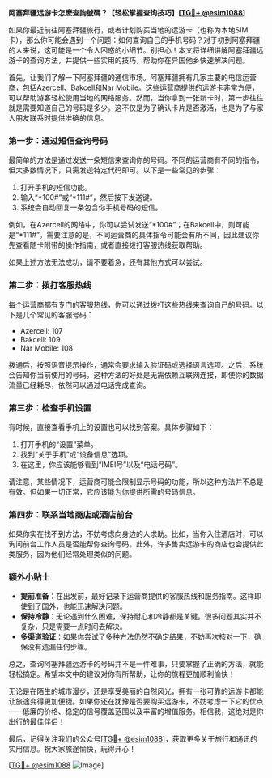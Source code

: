 **阿塞拜疆远游卡怎麽查詢號碼？【轻松掌握查询技巧】[[TG💪+ @esim1088](https://t.me/s/esim1088)]**

如果你最近前往阿塞拜疆旅行，或者计划购买当地的远游卡（也称为本地SIM卡），那么你可能会遇到一个问题：如何查询自己的手机号码？对于初到阿塞拜疆的人来说，这可能是一个令人困惑的小细节。别担心！本文将详细讲解阿塞拜疆远游卡的查询方法，并提供一些实用的技巧，帮助你在异国他乡快速解决问题。

首先，让我们了解一下阿塞拜疆的通信市场。阿塞拜疆拥有几家主要的电信运营商，包括Azercell、Bakcell和Nar Mobile。这些运营商提供的远游卡非常方便，可以帮助游客轻松使用当地的网络服务。然而，当你拿到一张新卡时，第一步往往就是需要知道自己的号码是多少。这不仅是为了确认卡片是否激活，也是为了与家人朋友联系时提供准确的信息。

### **第一步：通过短信查询号码**

最简单的方法是通过发送一条短信来查询你的号码。不同的运营商有不同的指令，但大多数情况下，只需发送特定代码即可。以下是一些常见的步骤：

1. 打开手机的短信功能。
2. 输入“*100#”或“*111#”，然后按下发送键。
3. 系统会自动回复一条包含你手机号码的短信。

例如，在Azercell的网络中，你可以尝试发送“*100#”；在Bakcell中，则可能是“*111#”。需要注意的是，不同运营商的具体指令可能会有所不同，因此建议你先查看随卡附带的操作指南，或者直接拨打客服热线获取帮助。

如果上述方法无法成功，请不要着急，还有其他方式可以尝试。

### **第二步：拨打客服热线**

每个运营商都有专门的客服热线，你可以通过拨打这些热线来查询自己的号码。以下是几个常见的客服号码：

- Azercell: 107
- Bakcell: 109
- Nar Mobile: 108

拨通后，按照语音提示操作，通常会要求输入验证码或选择语言选项。之后，系统会告知你当前使用的号码。这种方法的好处是无需依赖互联网连接，即使你的数据流量已经耗尽，依然可以通过电话完成查询。

### **第三步：检查手机设置**

有时候，直接查看手机上的设置也可以找到答案。具体步骤如下：

1. 打开手机的“设置”菜单。
2. 找到“关于手机”或“设备信息”选项。
3. 在这里，你应该能够看到“IMEI号”以及“电话号码”。

请注意，某些情况下，运营商可能会限制显示号码的功能，所以这种方法并不总是有效。但如果一切正常，它应该能为你提供所需的号码信息。

### **第四步：联系当地商店或酒店前台**

如果你实在找不到方法，不妨考虑向身边的人求助。比如，当你入住酒店时，可以询问前台工作人员是否能帮你查询号码。此外，许多售卖远游卡的商店也会提供此类服务，因为他们经常处理类似的问题。

### **额外小贴士**

- **提前准备**：在出发前，最好记录下运营商提供的客服热线和服务指南。这样即使到了国外，也能迅速解决问题。
- **保持冷静**：无论遇到什么困难，保持耐心和冷静都是关键。很多问题其实并不复杂，只是需要一点时间去解决。
- **多渠道验证**：如果你尝试了多种方法仍然不确定结果，不妨再次核对一下，确保没有遗漏任何步骤。

总之，查询阿塞拜疆远游卡的号码并不是一件难事，只要掌握了正确的方法，就能轻松搞定。希望本文中的建议对你有所帮助，让你的旅程更加顺利愉快！

无论是在陌生的城市漫步，还是享受美丽的自然风光，拥有一张可靠的远游卡都能让旅途变得更加便捷。如果你还在犹豫是否要购买远游卡，不妨考虑一下它的优点——低廉的价格、稳定的信号覆盖范围以及丰富的增值服务。相信我，这绝对是你出行的最佳伴侣！

最后，记得关注我们的公众号[[TG💪+ @esim1088](https://t.me/s/esim1088)]，获取更多关于旅行和通讯的实用信息。祝大家旅途愉快，玩得开心！

[[TG💪+ @esim1088](https://t.me/s/esim1088) ![Image](https://i.postimg.cc/4NQfJmqS/Snipaste-2025-05-13-00-14-12.png)]